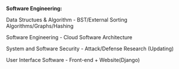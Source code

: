 **Software Engineering:**

Data Structues & Algorithm - BST/External Sorting Algorithms/Graphs/Hashing

Software Engineering - Cloud Software Architecture

System and Software Security - Attack/Defense Research (Updating)

User Interface Software - Front-end + Website(Django)
